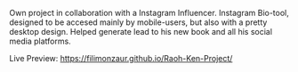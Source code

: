 Own project in collaboration with a Instagram Influencer.
Instagram Bio-tool, designed to be accesed mainly by mobile-users, but also with a pretty desktop design.
Helped generate lead to his new book and all his social media platforms.

Live Preview: https://filimonzaur.github.io/Raoh-Ken-Project/
